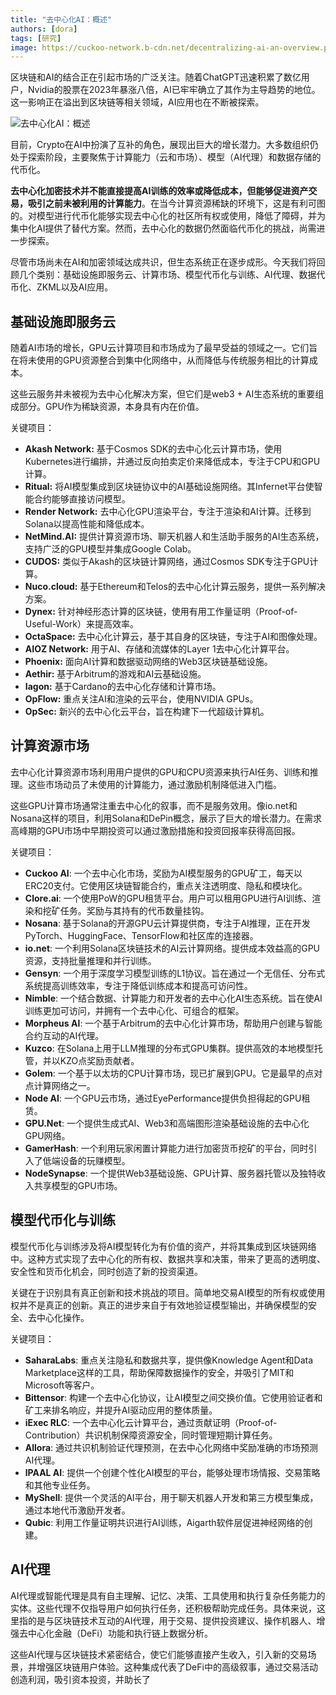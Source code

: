 ```yaml
---
title: "去中心化AI：概述"
authors: [dora]
tags: [研究]
image: https://cuckoo-network.b-cdn.net/decentralizing-ai-an-overview.png
---
```


区块链和AI的结合正在引起市场的广泛关注。随着ChatGPT迅速积累了数亿用户，Nvidia的股票在2023年暴涨八倍，AI已牢牢确立了其作为主导趋势的地位。这一影响正在溢出到区块链等相关领域，AI应用也在不断被探索。

![去中心化AI：概述](https://cuckoo-network.b-cdn.net/decentralizing-ai-an-overview.png "去中心化AI：概述")

目前，Crypto在AI中扮演了互补的角色，展现出巨大的增长潜力。大多数组织仍处于探索阶段，主要聚焦于计算能力（云和市场）、模型（AI代理）和数据存储的代币化。

**去中心化加密技术并不能直接提高AI训练的效率或降低成本，但能够促进资产交易，吸引之前未被利用的计算能力**。在当今计算资源稀缺的环境下，这是有利可图的。对模型进行代币化能够实现去中心化的社区所有权或使用，降低了障碍，并为集中化AI提供了替代方案。然而，去中心化的数据仍然面临代币化的挑战，尚需进一步探索。

尽管市场尚未在AI和加密领域达成共识，但生态系统正在逐步成形。今天我们将回顾几个类别：基础设施即服务云、计算市场、模型代币化与训练、AI代理、数据代币化、ZKML以及AI应用。

## 基础设施即服务云

随着AI市场的增长，GPU云计算项目和市场成为了最早受益的领域之一。它们旨在将未使用的GPU资源整合到集中化网络中，从而降低与传统服务相比的计算成本。

这些云服务并未被视为去中心化解决方案，但它们是web3 + AI生态系统的重要组成部分。GPU作为稀缺资源，本身具有内在价值。

关键项目：

- **Akash Network:** 基于Cosmos SDK的去中心化云计算市场，使用Kubernetes进行编排，并通过反向拍卖定价来降低成本，专注于CPU和GPU计算。
- **Ritual:** 将AI模型集成到区块链协议中的AI基础设施网络。其Infernet平台使智能合约能够直接访问模型。
- **Render Network:** 去中心化GPU渲染平台，专注于渲染和AI计算。迁移到Solana以提高性能和降低成本。
- **NetMind.AI:** 提供计算资源市场、聊天机器人和生活助手服务的AI生态系统，支持广泛的GPU模型并集成Google Colab。
- **CUDOS:** 类似于Akash的区块链计算网络，通过Cosmos SDK专注于GPU计算。
- **Nuco.cloud:** 基于Ethereum和Telos的去中心化计算云服务，提供一系列解决方案。
- **Dynex:** 针对神经形态计算的区块链，使用有用工作量证明（Proof-of-Useful-Work）来提高效率。
- **OctaSpace:** 去中心化计算云，基于其自身的区块链，专注于AI和图像处理。
- **AIOZ Network:** 用于AI、存储和流媒体的Layer 1去中心化计算平台。
- **Phoenix:** 面向AI计算和数据驱动网络的Web3区块链基础设施。
- **Aethir:** 基于Arbitrum的游戏和AI云基础设施。
- **Iagon:** 基于Cardano的去中心化存储和计算市场。
- **OpFlow:** 重点关注AI和渲染的云平台，使用NVIDIA GPUs。
- **OpSec:** 新兴的去中心化云平台，旨在构建下一代超级计算机。

## 计算资源市场

去中心化计算资源市场利用用户提供的GPU和CPU资源来执行AI任务、训练和推理。这些市场动员了未使用的计算能力，通过激励机制降低进入门槛。

这些GPU计算市场通常注重去中心化的叙事，而不是服务效用。像io.net和Nosana这样的项目，利用Solana和DePin概念，展示了巨大的增长潜力。在需求高峰期的GPU市场中早期投资可以通过激励措施和投资回报率获得高回报。

关键项目：

- **Cuckoo AI**: 一个去中心化市场，奖励为AI模型服务的GPU矿工，每天以ERC20支付。它使用区块链智能合约，重点关注透明度、隐私和模块化。
- **Clore.ai**: 一个使用PoW的GPU租赁平台。用户可以租用GPU进行AI训练、渲染和挖矿任务。奖励与其持有的代币数量挂钩。
- **Nosana**: 基于Solana的开源GPU云计算提供商，专注于AI推理，正在开发PyTorch、HuggingFace、TensorFlow和社区库的连接器。
- **io.net**: 一个利用Solana区块链技术的AI云计算网络。提供成本效益高的GPU资源，支持批量推理和并行训练。
- **Gensyn**: 一个用于深度学习模型训练的L1协议。旨在通过一个无信任、分布式系统提高训练效率，专注于降低训练成本和提高可访问性。
- **Nimble**: 一个结合数据、计算能力和开发者的去中心化AI生态系统。旨在使AI训练更加可访问，并拥有一个去中心化、可组合的框架。
- **Morpheus AI**: 一个基于Arbitrum的去中心化计算市场，帮助用户创建与智能合约互动的AI代理。
- **Kuzco**: 在Solana上用于LLM推理的分布式GPU集群。提供高效的本地模型托管，并以KZO点奖励贡献者。
- **Golem**: 一个基于以太坊的CPU计算市场，现已扩展到GPU。它是最早的点对点计算网络之一。
- **Node AI**: 一个GPU云市场，通过EyePerformance提供负担得起的GPU租赁。
- **GPU.Net**: 一个提供生成式AI、Web3和高端图形渲染基础设施的去中心化GPU网络。
- **GamerHash**: 一个利用玩家闲置计算能力进行加密货币挖矿的平台，同时引入了低端设备的玩赚模型。
- **NodeSynapse**: 一个提供Web3基础设施、GPU计算、服务器托管以及独特收入共享模型的GPU市场。

## 模型代币化与训练

模型代币化与训练涉及将AI模型转化为有价值的资产，并将其集成到区块链网络中。这种方式实现了去中心化的所有权、数据共享和决策，带来了更高的透明度、安全性和货币化机会，同时创造了新的投资渠道。

关键在于识别具有真正创新和技术挑战的项目。简单地交易AI模型的所有权或使用权并不是真正的创新。真正的进步来自于有效地验证模型输出，并确保模型的安全、去中心化操作。

关键项目：

- **SaharaLabs**: 重点关注隐私和数据共享，提供像Knowledge Agent和Data Marketplace这样的工具，帮助保障数据操作的安全，并吸引了MIT和Microsoft等客户。
- **Bittensor**: 构建一个去中心化协议，让AI模型之间交换价值。它使用验证者和矿工来排名响应，并提升AI驱动应用的整体质量。
- **iExec RLC**: 一个去中心化云计算平台，通过贡献证明（Proof-of-Contribution）共识机制保障资源安全，同时管理短期计算任务。
- **Allora**: 通过共识机制验证代理预测，在去中心化网络中奖励准确的市场预测AI代理。
- **lPAAL AI**: 提供一个创建个性化AI模型的平台，能够处理市场情报、交易策略和其他专业任务。
- **MyShell**: 提供一个灵活的AI平台，用于聊天机器人开发和第三方模型集成，通过本地代币激励开发者。
- **Qubic**: 利用工作量证明共识进行AI训练，Aigarth软件层促进神经网络的创建。

## AI代理

AI代理或智能代理是具有自主理解、记忆、决策、工具使用和执行复杂任务能力的实体。这些代理不仅指导用户如何执行任务，还积极帮助完成任务。具体来说，这里指的是与区块链技术互动的AI代理，用于交易、提供投资建议、操作机器人、增强去中心化金融（DeFi）功能和执行链上数据分析。

这些AI代理与区块链技术紧密结合，使它们能够直接产生收入，引入新的交易场景，并增强区块链用户体验。这种集成代表了DeFi中的高级叙事，通过交易活动创造利润，吸引资本投资，并助长了
